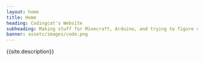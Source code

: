 ```yaml
---
layout: home
title: Home
heading: Codingcat's Website
subheading: Making stuff for Minecraft, Arduino, and trying to figure out maths.
banner: assets/images/code.png
---
```


{{site.description}}